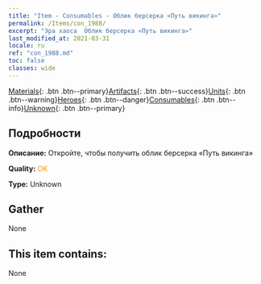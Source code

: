 ```yaml
---
title: "Item - Consumables - Облик берсерка «Путь викинга»"
permalink: /Items/con_1988/
excerpt: "Эра хаоса  Облик берсерка «Путь викинга»"
last_modified_at: 2021-03-31
locale: ru
ref: "con_1988.md"
toc: false
classes: wide
---
```

 [Materials](/ru/Items/){: .btn .btn--primary}[Artifacts](/ru/Items/Artifacts/){: .btn .btn--success}[Units](/ru/Items/Units/){: .btn .btn--warning}[Heroes](/ru/Items/Heroes/){: .btn .btn--danger}[Consumables](/ru/Items/Consumables/){: .btn .btn--info}[Unknown](/ru/Items/Unknown/){: .btn .btn--primary}

## Подробности
 **Описание:** Откройте, чтобы получить облик берсерка «Путь викинга»

 **Quality:** <span style="color: #FF8C00">OK</span>

 **Type:** Unknown

## Gather

  None

## This item contains:

  None

